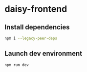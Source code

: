 # daisy-frontend

## Install dependencies
```bash
npm i --legacy-peer-deps
```

## Launch dev environment
```bash
npm run dev
```
